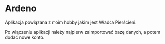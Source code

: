 # Ardeno
Aplikacja powiązana z moim hobby jakim jest Władca Pierścieni. 

Po włączeniu aplikacji należy najpierw zaimportować bazę danych, a potem dodać nowe konto.
